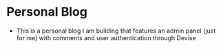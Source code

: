 # Personal Blog

- This is a personal blog I am building that features an admin panel (just for me) with comments and user authentication through Devise
